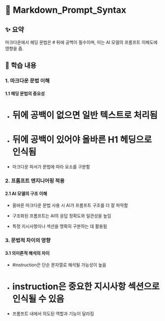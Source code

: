# 📄 Markdown_Prompt_Syntax

## ✨ 요약

마크다운에서 헤딩 문법은 # 뒤에 공백이 필수이며, 이는 AI 모델의 프롬프트 이해도에 영향을 줌.

## 📍 학습 내용

### 1. 마크다운 문법 이해

#### 1.1 헤딩 문법의 중요성

- # 뒤에 공백이 없으면 일반 텍스트로 처리됨

- # 뒤에 공백이 있어야 올바른 H1 헤딩으로 인식됨

- 마크다운 파서가 문법에 따라 요소를 구분함

### 2. 프롬프트 엔지니어링 적용

#### 2.1 AI 모델의 구조 이해

- 올바른 마크다운 문법 사용 시 AI가 프롬프트 구조를 더 잘 파악함

- 구조화된 프롬프트는 AI의 응답 정확도와 일관성을 높임

- 특정 지시사항이나 섹션을 명확히 구분하는 데 활용됨

### 3. 문법적 차이의 영향

#### 3.1 의미론적 해석의 차이

- #instruction은 단순 문자열로 해석될 가능성이 높음

- # instruction은 중요한 지시사항 섹션으로 인식될 수 있음

- 프롬프트 내에서 의도된 역할과 기능이 달라짐